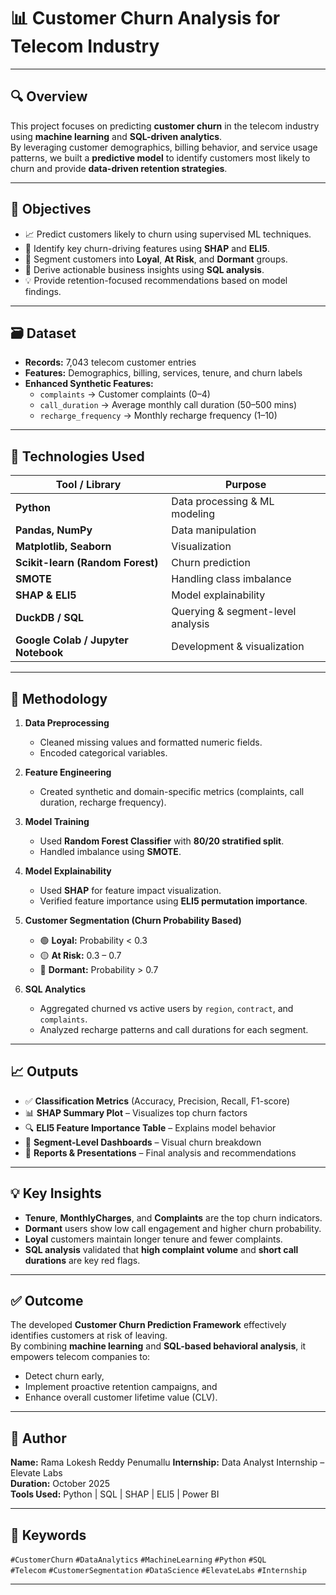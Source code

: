 # 📊 Customer Churn Analysis for Telecom Industry

---

## 🔍 Overview  
This project focuses on predicting **customer churn** in the telecom industry using **machine learning** and **SQL-driven analytics**.  
By leveraging customer demographics, billing behavior, and service usage patterns, we built a **predictive model** to identify customers most likely to churn and provide **data-driven retention strategies**.

---

## 🎯 Objectives  
- 📈 Predict customers likely to churn using supervised ML techniques.  
- 🔑 Identify key churn-driving features using **SHAP** and **ELI5**.  
- 👥 Segment customers into **Loyal**, **At Risk**, and **Dormant** groups.  
- 🧩 Derive actionable business insights using **SQL analysis**.  
- 💡 Provide retention-focused recommendations based on model findings.  

---

## 🗃️ Dataset  
- **Records:** 7,043 telecom customer entries  
- **Features:** Demographics, billing, services, tenure, and churn labels  
- **Enhanced Synthetic Features:**
  - `complaints` → Customer complaints (0–4)  
  - `call_duration` → Average monthly call duration (50–500 mins)  
  - `recharge_frequency` → Monthly recharge frequency (1–10)  

---

## 🧠 Technologies Used  

| Tool / Library | Purpose |
|----------------|----------|
| **Python** | Data processing & ML modeling |
| **Pandas, NumPy** | Data manipulation |
| **Matplotlib, Seaborn** | Visualization |
| **Scikit-learn (Random Forest)** | Churn prediction |
| **SMOTE** | Handling class imbalance |
| **SHAP & ELI5** | Model explainability |
| **DuckDB / SQL** | Querying & segment-level analysis |
| **Google Colab / Jupyter Notebook** | Development & visualization |

---

## 🔧 Methodology  

1. **Data Preprocessing**  
   - Cleaned missing values and formatted numeric fields.  
   - Encoded categorical variables.  

2. **Feature Engineering**  
   - Created synthetic and domain-specific metrics (complaints, call duration, recharge frequency).  

3. **Model Training**  
   - Used **Random Forest Classifier** with **80/20 stratified split**.  
   - Handled imbalance using **SMOTE**.  

4. **Model Explainability**  
   - Used **SHAP** for feature impact visualization.  
   - Verified feature importance using **ELI5 permutation importance**.  

5. **Customer Segmentation (Churn Probability Based)**  
   - 🟢 **Loyal:** Probability < 0.3  
   - 🟡 **At Risk:** 0.3 – 0.7  
   - 🔴 **Dormant:** Probability > 0.7  

6. **SQL Analytics**  
   - Aggregated churned vs active users by `region`, `contract`, and `complaints`.  
   - Analyzed recharge patterns and call durations for each segment.  

---

## 📈 Outputs  

- ✅ **Classification Metrics** (Accuracy, Precision, Recall, F1-score)  
- 📊 **SHAP Summary Plot** – Visualizes top churn factors  
- 🔍 **ELI5 Feature Importance Table** – Explains model behavior  
- 🧩 **Segment-Level Dashboards** – Visual churn breakdown  
- 📝 **Reports & Presentations** – Final analysis and recommendations  

---

## 💡 Key Insights  

- **Tenure**, **MonthlyCharges**, and **Complaints** are the top churn indicators.  
- **Dormant** users show low call engagement and higher churn probability.  
- **Loyal** customers maintain longer tenure and fewer complaints.  
- **SQL analysis** validated that **high complaint volume** and **short call durations** are key red flags.  

---



## ✅ Outcome  

The developed **Customer Churn Prediction Framework** effectively identifies customers at risk of leaving.  
By combining **machine learning** and **SQL-based behavioral analysis**, it empowers telecom companies to:
- Detect churn early,  
- Implement proactive retention campaigns, and  
- Enhance overall customer lifetime value (CLV).  

---

## 👤 Author  
**Name:** Rama Lokesh Reddy Penumallu 
**Internship:** Data Analyst Internship – Elevate Labs  
**Duration:** October 2025  
**Tools Used:** Python | SQL | SHAP | ELI5 | Power BI  

---

## 🧩 Keywords  
`#CustomerChurn` `#DataAnalytics` `#MachineLearning` `#Python` `#SQL`  
`#Telecom` `#CustomerSegmentation` `#DataScience` `#ElevateLabs` `#Internship`

---
